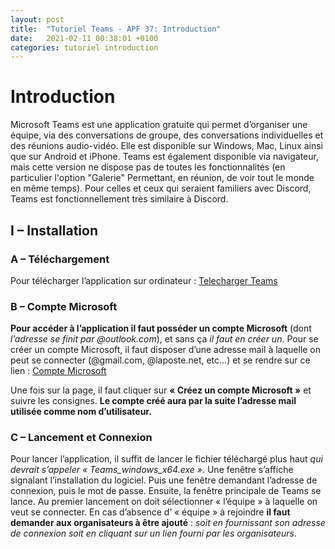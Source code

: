 ```yaml
---
layout: post
title:  "Tutoriel Teams - APF 37: Introduction"
date:   2021-02-11 00:38:01 +0100
categories: tutoriel introduction
---
```

# Introduction

Microsoft Teams est une application gratuite qui permet d’organiser une équipe, via des conversations de groupe, des conversations individuelles et des réunions audio-vidéo.
Elle est disponible sur Windows, Mac, Linux ainsi que sur Android et iPhone.
Teams est également disponible via navigateur, mais cette version ne dispose pas de toutes les fonctionnalités (en particulier l'option "Galerie" Permettant, en réunion, de voir tout le monde en même temps).
Pour celles et ceux qui seraient familiers avec Discord, Teams est fonctionnellement très similaire à Discord.

## I – Installation
### A – Téléchargement

Pour télécharger l’application sur ordinateur : 
[Telecharger Teams](https://www.microsoft.com/fr-fr/microsoft-teams/download-app)


### B – Compte Microsoft

**Pour accéder à l’application il faut posséder un compte Microsoft** (dont *l’adresse se finit par @outlook.com*), et sans ça *il faut en créer un*. 
Pour se créer un compte Microsoft, il faut disposer d’une adresse mail à laquelle on peut se connecter (@gmail.com, @laposte.net, etc…) et se rendre sur ce lien :
[Compte Microsoft](https://account.microsoft.com/account?lang=fr-fr)

Une fois sur la page, il faut cliquer sur **« Créez un compte Microsoft »** et suivre les consignes.
**Le compte créé aura par la suite l’adresse mail utilisée comme nom d’utilisateur.**

### C – Lancement et Connexion

Pour lancer l’application, il suffit de lancer le fichier téléchargé plus haut *qui devrait s’appeler « Teams_windows_x64.exe »*.
Une fenêtre s’affiche signalant l’installation du logiciel.
Puis une fenêtre demandant l’adresse de connexion, puis le mot de passe.
Ensuite, la fenêtre principale de Teams se lance. Au premier lancement on doit sélectionner « l’équipe » à laquelle on veut se connecter.
En cas d’absence d’ « équipe » à rejoindre **il faut demander aux organisateurs à être ajouté** : *soit en fournissant son adresse de connexion soit en cliquant sur un lien fourni par les organisateurs.*

